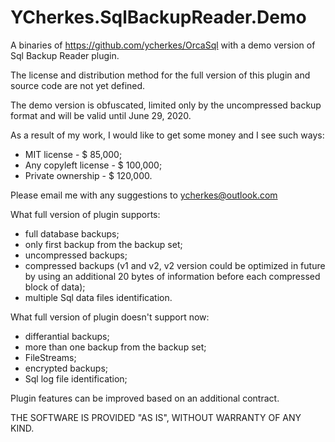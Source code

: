 # YCherkes.SqlBackupReader.Demo
A binaries of https://github.com/ycherkes/OrcaSql with a demo version of Sql Backup Reader plugin.

The license and distribution method for the full version of this plugin and source code are not yet defined.

The demo version is obfuscated, limited only by the uncompressed backup format and will be valid until June 29, 2020.

As a result of my work, I would like to get some money and I see such ways:

  * MIT license          - $ 85,000;
  * Any copyleft license - $ 100,000;
  * Private ownership    - $ 120,000.
  
Please email me with any suggestions to ycherkes@outlook.com

What full version of plugin supports:
 * full database backups;
 * only first backup from the backup set;
 * uncompressed backups;
 * compressed backups (v1 and v2, v2 version could be optimized in future by using an additional 20 bytes of information before each compressed block of data);
 * multiple Sql data files identification.
 
 What full version of plugin doesn't support now:
  * differantial backups;
  * more than one backup from the backup set;
  * FileStreams;
  * encrypted backups;
  * Sql log file identification;
  
Plugin features can be improved based on an additional contract.

THE SOFTWARE IS PROVIDED "AS IS", WITHOUT WARRANTY OF ANY KIND.
